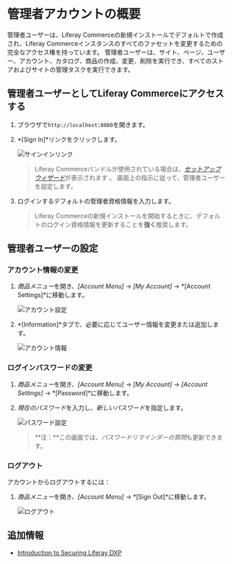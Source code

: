 # 管理者アカウントの概要

管理者ユーザーは、Liferay Commerceの新規インストールでデフォルトで作成され、Liferay Commerceインスタンスのすべてのファセットを変更するための完全なアクセス権を持っています。 管理者ユーザーは、サイト、ページ、ユーザー、アカウント、カタログ、商品の作成、変更、削除を実行でき、すべてのストアおよびサイトの管理タスクを実行できます。

## 管理者ユーザーとしてLiferay Commerceにアクセスする

1.  ブラウザで`http://localhost:8080`を開きます。

2.  *[Sign In]*リンクをクリックします。

    ![サインインリンク](./introduction-to-the-admin-account/images/01.png "サインインリンク")

    > Liferay Commerceバンドルが使用されている場合は、[*セットアップウィザード*](https://help.liferay.com/hc/en-us/articles/360017896652-Installing-Liferay-DXP-#using-the-setup-wizard)が表示されます 。 画面上の指示に従って、管理者ユーザーを設定します。

3.  ログインするデフォルトの管理者資格情報を入力します。

    > Liferay Commerceの新規インストールを開始するときに、デフォルトのログイン資格情報を更新することを**強く**推奨します。

## 管理者ユーザーの設定

### アカウント情報の変更

1.  *商品メニュー*を開き、*[Account Menu]* -\> *[My Account]* -\> *[Account Settings]*に移動します。

    ![アカウント設定](./introduction-to-the-admin-account/images/02.png "アカウント設定")

2.  *[Information]*タブで、必要に応じてユーザー情報を変更または追加します。

    ![アカウント情報](./introduction-to-the-admin-account/images/03.png "アカウント情報")

### ログインパスワードの変更

1.  *商品メニュー*を開き、*[Account Menu]* -\> *[My Account]* -\> *[Account Settings]* -\> *[Password]*に移動します。

2.  *現在のパスワード*を入力し、*新しいパスワード*を指定します。

    ![パスワード設定](./introduction-to-the-admin-account/images/04.png "パスワード設定")

    > **注：**この画面では、*パスワードリマインダーの質問*も更新できます。

### ログアウト

アカウントからログアウトするには：

1.  *商品メニュー*を開き、*[Account Menu]* -\> *[Sign Out]*に移動します。

    ![ログアウト](./introduction-to-the-admin-account/images/05.png "ログアウト")

## 追加情報

  - [Introduction to Securing Liferay DXP](https://help.liferay.com/hc/en-us/articles/360017897072-Introduction-to-Securing-Liferay-DXP)
